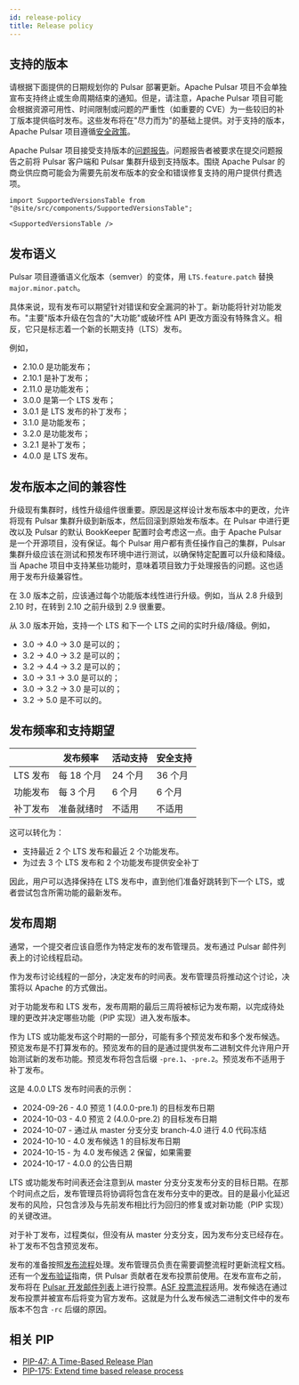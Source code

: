 ```yaml
---
id: release-policy
title: Release policy
---
```


## 支持的版本

请根据下面提供的日期规划你的 Pulsar 部署更新。Apache Pulsar 项目不会单独宣布支持终止或生命周期结束的通知。但是，请注意，Apache Pulsar 项目可能会根据资源可用性、时间限制或问题的严重性（如重要的 CVE）为一些较旧的补丁版本提供临时发布。这些发布将在"尽力而为"的基础上提供。对于支持的版本，Apache Pulsar 项目遵循[安全政策](/security)。

Apache Pulsar 项目接受支持版本的[问题报告](https://github.com/apache/pulsar/issues)。问题报告者被要求在提交问题报告之前将 Pulsar 客户端和 Pulsar 集群升级到支持版本。围绕 Apache Pulsar 的商业供应商可能会为需要先前发布版本的安全和错误修复支持的用户提供付费选项。

````mdx-code-block
import SupportedVersionsTable from "@site/src/components/SupportedVersionsTable";

<SupportedVersionsTable />
````

## 发布语义

Pulsar 项目遵循语义化版本（semver）的变体，用 `LTS.feature.patch` 替换 `major.minor.patch`。

具体来说，现有发布可以期望针对错误和安全漏洞的补丁。新功能将针对功能发布。"主要"版本升级在包含的"大功能"或破坏性 API 更改方面没有特殊含义。相反，它只是标志着一个新的长期支持（LTS）发布。

例如，

* 2.10.0 是功能发布；
* 2.10.1 是补丁发布；
* 2.11.0 是功能发布；
* 3.0.0 是第一个 LTS 发布；
* 3.0.1 是 LTS 发布的补丁发布；
* 3.1.0 是功能发布；
* 3.2.0 是功能发布；
* 3.2.1 是补丁发布；
* 4.0.0 是 LTS 发布。

## 发布版本之间的兼容性

升级现有集群时，线性升级组件很重要。原因是这样设计发布版本中的更改，允许将现有 Pulsar 集群升级到新版本，然后回滚到原始发布版本。在 Pulsar 中进行更改以及 Pulsar 的默认 BookKeeper 配置时会考虑这一点。由于 Apache Pulsar 是一个开源项目，没有保证。每个 Pulsar 用户都有责任操作自己的集群，Pulsar 集群升级应该在测试和预发布环境中进行测试，以确保特定配置可以升级和降级。当 Apache 项目中支持某些功能时，意味着项目致力于处理报告的问题。这也适用于发布升级兼容性。

在 3.0 版本之前，应该通过每个功能版本线性进行升级。例如，当从 2.8 升级到 2.10 时，在转到 2.10 之前升级到 2.9 很重要。

从 3.0 版本开始，支持一个 LTS 和下一个 LTS 之间的实时升级/降级。例如，

* 3.0 -> 4.0 -> 3.0 是可以的；
* 3.2 -> 4.0 -> 3.2 是可以的；
* 3.2 -> 4.4 -> 3.2 是可以的；
* 3.0 -> 3.1 -> 3.0 是可以的；
* 3.0 -> 3.2 -> 3.0 是可以的；
* 3.2 -> 5.0 是不可以的。

## 发布频率和支持期望

|                 | 发布频率 | 活动支持 | 安全支持 |
|-----------------|-----------|----------|----------|
| LTS 发布        | 每 18 个月 | 24 个月  | 36 个月  |
| 功能发布        | 每 3 个月  | 6 个月   | 6 个月   |
| 补丁发布        | 准备就绪时 | 不适用   | 不适用   |

这可以转化为：

* 支持最近 2 个 LTS 发布和最近 2 个功能发布。
* 为过去 3 个 LTS 发布和 2 个功能发布提供安全补丁

因此，用户可以选择保持在 LTS 发布中，直到他们准备好跳转到下一个 LTS，或者尝试包含所需功能的最新发布。

## 发布周期

通常，一个提交者应该自愿作为特定发布的发布管理员。发布通过 Pulsar 邮件列表上的讨论线程启动。

作为发布讨论线程的一部分，决定发布的时间表。发布管理员将推动这个讨论，决策将以 Apache 的方式做出。

对于功能发布和 LTS 发布，发布周期的最后三周将被标记为发布期，以完成待处理的更改并决定哪些功能（PIP 实现）进入发布版本。

作为 LTS 或功能发布这个时期的一部分，可能有多个预览发布和多个发布候选。预览发布是不打算发布的。预览发布的目的是通过提供发布二进制文件允许用户开始测试新的发布功能。预览发布将包含后缀 `-pre.1`、`-pre.2`。预览发布不适用于补丁发布。

这是 4.0.0 LTS 发布时间表的示例：

* 2024-09-26 - 4.0 预览 1 (4.0.0-pre.1) 的目标发布日期
* 2024-10-03 - 4.0 预览 2 (4.0.0-pre.2) 的目标发布日期
* 2024-10-07 - 通过从 master 分支分支 branch-4.0 进行 4.0 代码冻结
* 2024-10-10 - 4.0 发布候选 1 的目标发布日期
* 2024-10-15 - 为 4.0 发布候选 2 保留，如果需要
* 2024-10-17 - 4.0.0 的公告日期

LTS 或功能发布时间表还会注意到从 master 分支分支发布分支的目标日期。在那个时间点之后，发布管理员将协调将包含在发布分支中的更改。目的是最小化延迟发布的风险，只包含涉及与先前发布相比行为回归的修复或对新功能（PIP 实现）的关键改进。

对于补丁发布，过程类似，但没有从 master 分支分支，因为发布分支已经存在。补丁发布不包含预览发布。

发布的准备按照[发布流程](release-process.md)处理。发布管理员负责在需要调整流程时更新流程文档。还有一个[发布验证](validate-release-candidate.md)指南，供 Pulsar 贡献者在发布投票前使用。在发布宣布之前，发布将在 [Pulsar 开发邮件列表](https://lists.apache.org/list.html?dev@pulsar.apache.org)上进行投票。[ASF 投票流程](https://www.apache.org/foundation/voting.html)适用。发布候选在通过发布投票并被宣布后将变为官方发布。这就是为什么发布候选二进制文件中的发布版本不包含 `-rc` 后缀的原因。

## 相关 PIP

* [PIP-47: A Time-Based Release Plan](https://github.com/apache/pulsar/wiki/PIP-47%3A-Time-Based-Release-Plan)
* [PIP-175: Extend time based release process](https://github.com/apache/pulsar/issues/15966)